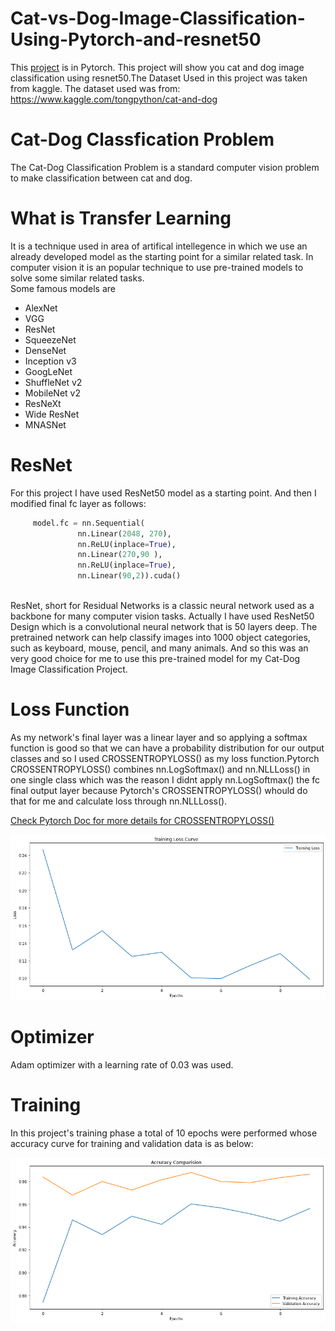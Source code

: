 # Cat-vs-Dog-Image-Classification-Using-Pytorch-and-resnet50
This [project](https://github.com/divyanshchoubisa/Cat-vs-Dog-Image-Classification-Using-Pytorch-and-resnet50/blob/master/Cat%20and%20Dog%20Classifier/cat-dog-classification-using-resnet50-and-pytorch.ipynb) is in Pytorch. This project will show you cat and dog image classification using resnet50.The Dataset Used in this project was taken from kaggle.
The dataset used was from:
https://www.kaggle.com/tongpython/cat-and-dog

# Cat-Dog Classfication Problem
The Cat-Dog Classification Problem is a standard computer vision problem to make classification between cat and dog.

# What  is Transfer Learning 
It is a technique used in area of artifical intellegence in which we use an already developed model as the starting point for a similar related task. In computer vision it is an popular technique to use pre-trained models to solve some similar related tasks.<br/>
Some famous models are
  - AlexNet
  - VGG
  - ResNet
  - SqueezeNet
  - DenseNet
  - Inception v3
  - GoogLeNet
  - ShuffleNet v2
  - MobileNet v2
  - ResNeXt
  - Wide ResNet
  - MNASNet
  
# ResNet
For this project I have used ResNet50 model as a starting point. And then I modified final fc layer as follows: <br/>
``` python
     model.fc = nn.Sequential(
               nn.Linear(2048, 270),
               nn.ReLU(inplace=True),
               nn.Linear(270,90 ),
               nn.ReLU(inplace=True),
               nn.Linear(90,2)).cuda()
```
<br/>
ResNet, short for Residual Networks is a classic neural network used as a backbone for many computer vision tasks. Actually I have used ResNet50 Design which is a convolutional neural network that is 50 layers deep. The pretrained network can help classify images into 1000 object categories, such as keyboard, mouse, pencil, and many animals. And so this was an very good choice for me to use this pre-trained model for my Cat-Dog Image Classification Project.

# Loss Function
As my network's final layer was a linear layer and so applying a softmax function is good so that we can have a probability distribution for our output classes and so I  used CROSSENTROPYLOSS() as my loss function.Pytorch CROSSENTROPYLOSS() combines nn.LogSoftmax() and nn.NLLLoss() in one single class which was the reason I didnt apply nn.LogSoftmax() the fc final output layer because Pytorch's CROSSENTROPYLOSS() whould do that for me and calculate loss through nn.NLLLoss().

[Check Pytorch Doc for more details for CROSSENTROPYLOSS()](https://pytorch.org/docs/master/generated/torch.nn.CrossEntropyLoss.html) 

![And here is the Training Loss curve](https://raw.githubusercontent.com/divyanshchoubisa/Cat-vs-Dog-Image-Classification-Using-Pytorch-and-resnet50/master/Cat%20and%20Dog%20Classifier/Training%20Loss.png)

# Optimizer
Adam optimizer with a learning rate of 0.03 was used.

# Training
In this project's training phase a total of 10 epochs were performed whose accuracy curve for training and validation data is as below:

![Accuracy Curve](https://raw.githubusercontent.com/divyanshchoubisa/Cat-vs-Dog-Image-Classification-Using-Pytorch-and-resnet50/master/Cat%20and%20Dog%20Classifier/Accuracy%20Curve.png)

